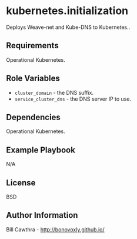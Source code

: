 kubernetes.initialization
=========

Deploys Weave-net and Kube-DNS to Kubernetes..

Requirements
------------

Operational Kubernetes.

Role Variables
--------------

- `cluster_domain` - the DNS suffix.
- `service_cluster_dns` - the DNS server IP to use.

Dependencies
------------

Operational Kubernetes.

Example Playbook
----------------

N/A

License
-------

BSD

Author Information
------------------

Bill Cawthra - http://bonovoxly.github.io/

